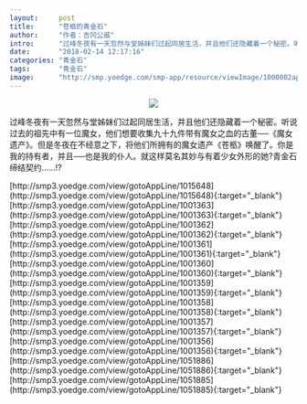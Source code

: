 ```yaml
---
layout:     post
title:      "苍柩的青金石"
author:     "作者：吉冈公威"
intro:      "过峰冬夜有一天忽然与堂姊妹们过起同居生活，并且他们还隐藏着一个秘密。听说过去的祖先中有一位魔女，他们想要收集九十九件带有魔女之血的古董──《魔女遗产》。但是冬夜在不经意之下，将他们所拥有的魔女遗产《苍柩》唤醒了。你是我的持有者，并且──也是我的仆人。就这样莫名其妙与有着少女外形的她?青金石缔结契约……!?"
date:       "2018-02-14 12:17:16"
categories: "青金石"
tags:       "青金石"
image:      "http://smp.yoedge.com/smp-app/resource/viewImage/1000002appline.png"
---
```

<div style="text-align: center">
<p><img src="http://smp.yoedge.com/smp-app/resource/viewImage/1000002appline.png"/></p>
</div>
<p class="post-meta">
<span>过峰冬夜有一天忽然与堂姊妹们过起同居生活，并且他们还隐藏着一个秘密。听说过去的祖先中有一位魔女，他们想要收集九十九件带有魔女之血的古董──《魔女遗产》。但是冬夜在不经意之下，将他们所拥有的魔女遗产《苍柩》唤醒了。你是我的持有者，并且──也是我的仆人。就这样莫名其妙与有着少女外形的她?青金石缔结契约……!?</span>
</p>
[http://smp3.yoedge.com/view/gotoAppLine/1015648](http://smp3.yoedge.com/view/gotoAppLine/1015648){:target="_blank"}
[http://smp3.yoedge.com/view/gotoAppLine/1001363](http://smp3.yoedge.com/view/gotoAppLine/1001363){:target="_blank"}
[http://smp3.yoedge.com/view/gotoAppLine/1001362](http://smp3.yoedge.com/view/gotoAppLine/1001362){:target="_blank"}
[http://smp3.yoedge.com/view/gotoAppLine/1001361](http://smp3.yoedge.com/view/gotoAppLine/1001361){:target="_blank"}
[http://smp3.yoedge.com/view/gotoAppLine/1001360](http://smp3.yoedge.com/view/gotoAppLine/1001360){:target="_blank"}
[http://smp3.yoedge.com/view/gotoAppLine/1001359](http://smp3.yoedge.com/view/gotoAppLine/1001359){:target="_blank"}
[http://smp3.yoedge.com/view/gotoAppLine/1001358](http://smp3.yoedge.com/view/gotoAppLine/1001358){:target="_blank"}
[http://smp3.yoedge.com/view/gotoAppLine/1001357](http://smp3.yoedge.com/view/gotoAppLine/1001357){:target="_blank"}
[http://smp3.yoedge.com/view/gotoAppLine/1001356](http://smp3.yoedge.com/view/gotoAppLine/1001356){:target="_blank"}
[http://smp3.yoedge.com/view/gotoAppLine/1051886](http://smp3.yoedge.com/view/gotoAppLine/1051886){:target="_blank"}
[http://smp3.yoedge.com/view/gotoAppLine/1051885](http://smp3.yoedge.com/view/gotoAppLine/1051885){:target="_blank"}


